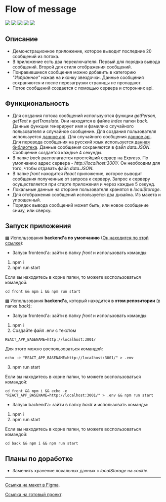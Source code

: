 # Flow of message

![](https://shields.io/badge/-CSS-blue)
![](https://shields.io/badge/-JavaScript-yellow)
![](https://shields.io/badge/-React.JS-05D9FF)
![](https://shields.io/badge/-Node.js-3E863D)
![](https://shields.io/badge/-Express.JS-384752)

## Описание

* Демонстрационное приложение, которое выводит последние 20 сообщений из потока.
* В приложение есть два переключателя. Первый для порядка вывода сообщений. Второй для стиля отображения сообщений. 
* Понравившиеся сообщения можно добавить в категорию *"Избранное"* нажав на иконку звездочки. Данные сообщения сохраняются и после перезагрузки страницы не пропадают. 
* Поток сообщений создается с помощью сервера и сторонних api. 

## Функциональность

* Для создания потока сообщений используются функции *getPerson*, *getText* и *getTranslate*. Они находятся в файле *index* папки *back*. Данные функции генерирует имя и фамилию случайного пользователя и случайное сообщение. Для создания пользователя используется [данное api](https://api.randomdatatools.ru/). Для случайного сообщения [данное api](https://geek-jokes.sameerkumar.website/api?format=json). Для перевода сообщения на русский язык используется [данная библиотека](https://github.com/vitalets/google-translate-api). Данные сообщения сохраняются в файл *data.JSON*. Сообщение создается каждые 4 секунды. 
* В папке *back* располагается простейший сервер на *Express*. По умолчанию адрес сервера - *http://localhost:3001/*. Он необходим для того, чтобы отдавать файл *data.JSON*.
* В папке *front* находится *React* приложение, которое выводит сообщения полученные от запроса к серверу. Запрос к серверу осуществляется при старте приложения и через каждые 5 секунд.
* Локальные данные на стороне пользователя хранятся в *localStorage*.
* Для отображения сообщений используется два дизайна. Из макета и упрощенный.
* Порядок вывода сообщений может быть, или новое сообщение снизу, или сверху.

## Запуск приложения

▩ Использования **backend'а по умолчанию** ([Он находится по этой ссылке](https://glitch.com/edit/#!/flow-mess)):
* Запуск frontend'а: зайти в папку *front* и использовать команды:
1. npm i
2. npm run start

Если вы находитесь в корне папки, то можете воспользоваться командой: 
```
cd front && npm i && npm run start
```

▩ Использования **backend'а**, который находится **в этом репозитории** (в папке *back*):
* Запуск frontend'а: зайти в папку *front* и использовать команды:
1. npm i
2. Создайте файл .env с текстом 
```
REACT_APP_BASENAME=http://localhost:3001/
```
Для этого можно воспользоваться командой: 
```
echo -e "REACT_APP_BASENAME=http://localhost:3001/" > .env
```
3. npm run start

Если вы находитесь в корне папки, то можете воспользоваться командой: 
```
cd front && npm i && echo -e "REACT_APP_BASENAME=http://localhost:3001/" > .env && npm run start
```
* Запуск backend'а: зайти в папку *back* и использовать команды:
1. npm i
2. npm run start

Если вы находитесь в корне папки, то можете воспользоваться командой: 
```
cd back && npm i && npm run start
```

## Планы по доработке

* Заменить хранение локальных данных с *localStorage* на *cookie*.

<tr>
    <hr>
</tr>

[Ссылка на макет в Figma](https://www.figma.com/file/4BpCg1CO3kyzeuBV0KzfQb/%D0%A2%D0%B5%D1%81%D1%82%D0%BE%D0%B2%D0%B0%D1%8F-%D0%BA%D0%B0%D1%80%D1%82%D0%BE%D1%87%D0%BA%D0%B0?node-id=0%3A1).

[Ссылка на готовый проект](https://tyt34.github.io/flow-of-message/).
